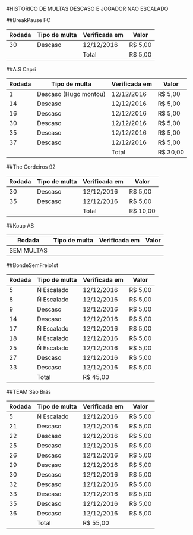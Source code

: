 #HISTORICO DE MULTAS DESCASO E JOGADOR NAO ESCALADO

##BreakPause FC	

Rodada| Tipo de multa  | Verificada em            | Valor                           
------|----------------| -------------------------|-------
30    |Descaso         | 12/12/2016               | R$ 5,00
|||Total| R$ 5,00

##A.S Capri	

Rodada| Tipo de multa  | Verificada em            | Valor                           
------|----------------| -------------------------|-------
1    |Descaso (Hugo montou)         | 12/12/2016               | R$ 5,00 
14    |Descaso          | 12/12/2016               | R$ 5,00  
16   |Descaso          | 12/12/2016               | R$ 5,00  
30  |Descaso          | 12/12/2016               | R$ 5,00  
35  |Descaso          | 12/12/2016               | R$ 5,00  
37  |Descaso          | 12/12/2016               | R$ 5,00
|||Total| R$ 30,00

##The Cordeiros 92

Rodada| Tipo de multa  | Verificada em            | Valor                           
------|----------------| -------------------------|-------
30    |Descaso         | 12/12/2016               | R$ 5,00  
35    |Descaso         | 12/12/2016               | R$ 5,00
|||Total| R$ 10,00

##Koup AS

Rodada| Tipo de multa  | Verificada em            | Valor                           
------|----------------| -------------------------|-------
SEM MULTAS|

##BondeSemFreio1st

Rodada| Tipo de multa  | Verificada em            | Valor                           
------|----------------| -------------------------|-------
 5   |Ñ Escalado        | 12/12/2016               | R$ 5,00  
 8   |Ñ Escalado        | 12/12/2016               | R$ 5,00
 9    |Descaso         | 12/12/2016               | R$ 5,00
 14    |Descaso         | 12/12/2016               | R$ 5,00  
 17   |Ñ Escalado        | 12/12/2016               | R$ 5,00  
 18   |Ñ Escalado        | 12/12/2016               | R$ 5,00  
 25   |Ñ Escalado        | 12/12/2016               | R$ 5,00
 27    |Descaso         | 12/12/2016               | R$ 5,00 
 33    |Descaso         | 12/12/2016               | R$ 5,00
 ||Total| R$ 45,00
 
 
 
##TEAM São Brás

Rodada| Tipo de multa  | Verificada em            | Valor                           
------|----------------| -------------------------|-------
 5    |Ñ Escalado      | 12/12/2016               | R$ 5,00
 21|Descaso| 12/12/2016               | R$ 5,00
 22|Descaso| 12/12/2016               | R$ 5,00
 25|Descaso| 12/12/2016               | R$ 5,00
 26|Descaso| 12/12/2016               | R$ 5,00
 29|Descaso| 12/12/2016               | R$ 5,00
 30|Descaso| 12/12/2016               | R$ 5,00
 32|Descaso| 12/12/2016               | R$ 5,00
 33|Descaso| 12/12/2016               | R$ 5,00
 35|Descaso| 12/12/2016               | R$ 5,00
 36|Descaso| 12/12/2016               | R$ 5,00
 ||Total| R$ 55,00
    
    
